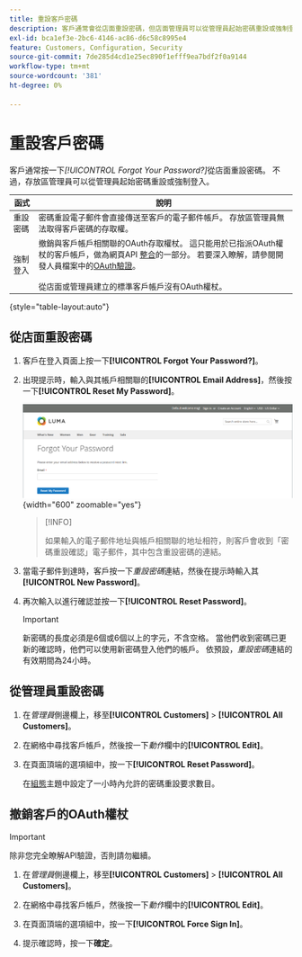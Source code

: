 ```yaml
---
title: 重設客戶密碼
description: 客戶通常會從店面重設密碼，但店面管理員可以從管理員起始密碼重設或強制登入。
exl-id: bca1ef3e-2bc6-4146-ac86-d6c58c8995e4
feature: Customers, Configuration, Security
source-git-commit: 7de285d4cd1e25ec890f1efff9ea7bdf2f0a9144
workflow-type: tm+mt
source-wordcount: '381'
ht-degree: 0%

---
```


# 重設客戶密碼

客戶通常按一下&#x200B;_[!UICONTROL Forgot Your Password?]_&#x200B;從店面重設密碼。 不過，存放區管理員可以從管理員起始密碼重設或強制登入。

| 函式 | 說明 |
| --- | --- |
| 重設密碼 | 密碼重設電子郵件會直接傳送至客戶的電子郵件帳戶。 存放區管理員無法取得客戶密碼的存取權。 |
| 強制登入 | 撤銷與客戶帳戶相關聯的OAuth存取權杖。 這只能用於已指派OAuth權杖的客戶帳戶，做為網頁API [整合](../systems/integrations.md)的一部分。 若要深入瞭解，請參閱開發人員檔案中的[OAuth驗證](https://developer.adobe.com/commerce/webapi/get-started/authentication/gs-authentication-oauth/)。 <br/><br/>從店面或管理員建立的標準客戶帳戶沒有OAuth權杖。 |

{style="table-layout:auto"}

## 從店面重設密碼

1. 客戶在登入頁面上按一下&#x200B;**[!UICONTROL Forgot Your Password?]**。

1. 出現提示時，輸入與其帳戶相關聯的&#x200B;**[!UICONTROL Email Address]**，然後按一下&#x200B;**[!UICONTROL Reset My Password]**。

   ![忘記密碼](assets/forgot-password.png){width="600" zoomable="yes"}

   >[!INFO]
   >
   >如果輸入的電子郵件地址與帳戶相關聯的地址相符，則客戶會收到「密碼重設確認」電子郵件，其中包含重設密碼的連結。

1. 當電子郵件到達時，客戶按一下&#x200B;_重設密碼_&#x200B;連結，然後在提示時輸入其&#x200B;**[!UICONTROL New Password]**。

1. 再次輸入以進行確認並按一下&#x200B;**[!UICONTROL Reset Password]**。

   >[!IMPORTANT]
   >
   >新密碼的長度必須是6個或6個以上的字元，不含空格。 當他們收到密碼已更新的確認時，他們可以使用新密碼登入他們的帳戶。 依預設，_重設密碼_&#x200B;連結的有效期間為24小時。

## 從管理員重設密碼

1. 在&#x200B;_管理員_&#x200B;側邊欄上，移至&#x200B;**[!UICONTROL Customers]** > **[!UICONTROL All Customers]**。

1. 在網格中尋找客戶帳戶，然後按一下&#x200B;_動作_&#x200B;欄中的&#x200B;**[!UICONTROL Edit]**。

1. 在頁面頂端的選項組中，按一下&#x200B;**[!UICONTROL Reset Password]**。

   在[組態](../configuration-reference/customers/customer-configuration.md)主題中設定了一小時內允許的密碼重設要求數目。

## 撤銷客戶的OAuth權杖

>[!IMPORTANT]
>
>除非您完全瞭解API驗證，否則請勿繼續。

1. 在&#x200B;_管理員_&#x200B;側邊欄上，移至&#x200B;**[!UICONTROL Customers]** > **[!UICONTROL All Customers]**。

1. 在網格中尋找客戶帳戶，然後按一下&#x200B;_動作_&#x200B;欄中的&#x200B;**[!UICONTROL Edit]**。

1. 在頁面頂端的選項組中，按一下&#x200B;**[!UICONTROL Force Sign In]**。

1. 提示確認時，按一下&#x200B;**確定**。
